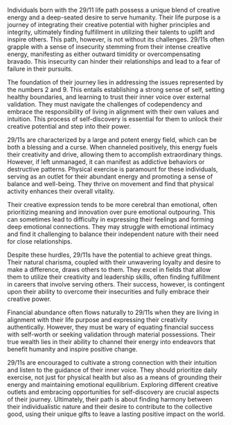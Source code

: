Individuals born with the 29/11 life path possess a unique blend of creative energy and a deep-seated desire to serve humanity. Their life purpose is a journey of integrating their creative potential with higher principles and integrity, ultimately finding fulfillment in utilizing their talents to uplift and inspire others. This path, however, is not without its challenges. 29/11s often grapple with a sense of insecurity stemming from their intense creative energy, manifesting as either outward timidity or overcompensating bravado. This insecurity can hinder their relationships and lead to a fear of failure in their pursuits.

The foundation of their journey lies in addressing the issues represented by the numbers 2 and 9. This entails establishing a strong sense of self, setting healthy boundaries, and learning to trust their inner voice over external validation. They must navigate the challenges of codependency and embrace the responsibility of living in alignment with their own values and intuition. This process of self-discovery is essential for them to unlock their creative potential and step into their power.

29/11s are characterized by a large and potent energy field, which can be both a blessing and a curse. When channeled positively, this energy fuels their creativity and drive, allowing them to accomplish extraordinary things. However, if left unmanaged, it can manifest as addictive behaviors or destructive patterns. Physical exercise is paramount for these individuals, serving as an outlet for their abundant energy and promoting a sense of balance and well-being. They thrive on movement and find that physical activity enhances their overall vitality.

Their creative expression tends to be more cerebral than emotional, often prioritizing meaning and innovation over pure emotional outpouring. This can sometimes lead to difficulty in expressing their feelings and forming deep emotional connections. They may struggle with emotional intimacy and find it challenging to balance their independent nature with their need for close relationships. 

Despite these hurdles, 29/11s have the potential to achieve great things. Their natural charisma, coupled with their unwavering loyalty and desire to make a difference, draws others to them. They excel in fields that allow them to utilize their creativity and leadership skills, often finding fulfillment in careers that involve serving others. Their success, however, is contingent upon their ability to overcome their insecurities and fully embrace their creative power.

Financial abundance often flows naturally to 29/11s when they are living in alignment with their life purpose and expressing their creativity authentically. However, they must be wary of equating financial success with self-worth or seeking validation through material possessions. Their true wealth lies in their ability to channel their energy into endeavors that benefit humanity and inspire positive change.

29/11s are encouraged to cultivate a strong connection with their intuition and listen to the guidance of their inner voice. They should prioritize daily exercise, not just for physical health but also as a means of grounding their energy and maintaining emotional equilibrium. Exploring different creative outlets and embracing opportunities for self-discovery are crucial aspects of their journey. Ultimately, their path is about finding harmony between their individualistic nature and their desire to contribute to the collective good, using their unique gifts to leave a lasting positive impact on the world. 

